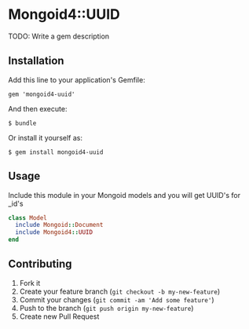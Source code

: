 # Mongoid4::UUID

TODO: Write a gem description

## Installation

Add this line to your application's Gemfile:

    gem 'mongoid4-uuid'

And then execute:

    $ bundle

Or install it yourself as:

    $ gem install mongoid4-uuid

## Usage

Include this module in your Mongoid models and you will get UUID's for _id's

```ruby
class Model
  include Mongoid::Document
  include Mongoid4::UUID
end
```

## Contributing

1. Fork it
2. Create your feature branch (`git checkout -b my-new-feature`)
3. Commit your changes (`git commit -am 'Add some feature'`)
4. Push to the branch (`git push origin my-new-feature`)
5. Create new Pull Request

